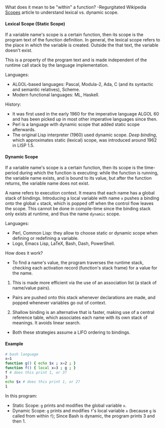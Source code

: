 What does it mean to be "within" a function? -Regurgitated Wikipedia [Scopes](https://en.wikipedia.org/wiki/Scope_(computer_science)) article to understand lexical vs. dynamic scope.

#### Lexical Scope (Static Scope)

If a variable name's scope is a certain function, then its scope is the program text of the function definition. In general, the lexical scope refers to the place in which the variable is created. Outside the that text, the variable doesn't exist.

This is a property of the program text and is made independent of the runtime call stack by the language implementation.

Languages:

- ALGOL-based languages: Pascal, Modula-2, Ada, C (and its syntactic and semantic relatives), Scheme.
- Modern functional languages: ML, Haskell.

History:

- It was first used in the early 1960 for the imperative language ALGOL 60 and has been picked up in most other imperative languages since then.
- Perl is a language with dynamic scope that added static scope afterwards.
- The original Lisp interpreter (1960) used dynamic scope. _Deep binding_, which approximates static (lexical) scope, was introduced around 1962 in LISP 1.5.

#### Dynamic Scope

If a variable name's scope is a certain function, then its scope is the time-period during which the function is executing: while the function is running, the variable name exists, and is bound to its value, but after the function returns, the variable name does not exist.

A name refers to execution context. It means that each name has a global stack of bindings. Introducing a local variable with name `x` pushes a binding onto the global `x` stack, which is popped off when the control flow leaves the scope. This cannot be done in compile-time since the binding stack only exists at runtime, and thus the name `dynamic` scope.

Languages:

- Perl, Common Lisp: they allow to choose static or dynamic scope when defining or redefining a variable.
- Logo, Emacs Lisp, LaTeX, Bash, Dash, PowerShell.

How does it work?

- To find a name's value, the program traverses the runtime stack, checking each activation record (function's stack frame) for a value for the name.
 1. This is made more efficient via the use of an association list (a stack of name/value pairs).
  - Pairs are pushed onto this stack whenever declarations are made, and popped whenever variables go out of context.
 2. Shallow binding is an alternative that is faster, making use of a central reference table, which associates each name with its own stack of meanings. It avoids linear search.
- Both these strategies assume a LIFO ordering to bindings.

#### Example

```bash
# bash language
x=1
function g() { echo $x ; x=2 ; }
function f() { local x=3 ; g ; }
f # does this print 1, or 3?
3
echo $x # does this print 1, or 2?
1
```

In this program:

- Static Scope: `g` prints and modifies the global variable `x`.
- Dynamic Scope: `g` prints and modifies `f`'s local variable `x` (because `g` is called from within `f`);
Since Bash is dynamic, the program prints 3 and then 1.
